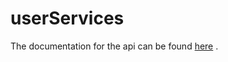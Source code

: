# userServices
The documentation for the api can be found [here](https://documenter.getpostman.com/view/19838423/Uz5MFEMe) .
